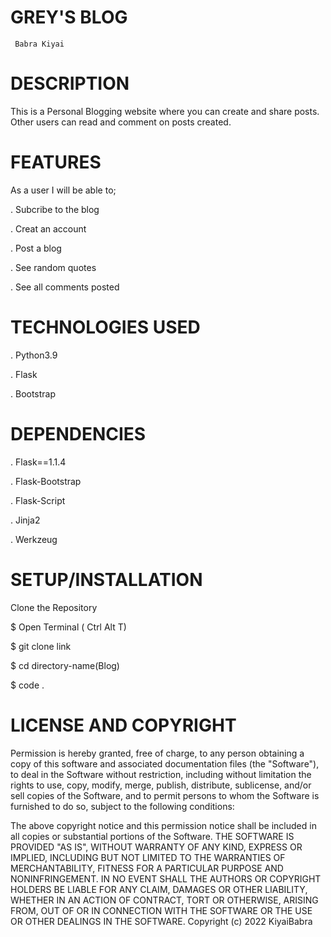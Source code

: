 # GREY'S BLOG
     
     Babra Kiyai

# DESCRIPTION

This is a Personal Blogging website where you can create and share posts. Other users can read and comment on posts created.

# FEATURES

As a user I will be able to;
   
   . Subcribe to the blog

   . Creat an account

   . Post a blog

   . See random quotes

   . See all comments posted

# TECHNOLOGIES USED

   . Python3.9

   . Flask

   . Bootstrap

# DEPENDENCIES

   . Flask==1.1.4

   . Flask-Bootstrap

   . Flask-Script

   . Jinja2

   . Werkzeug  

# SETUP/INSTALLATION

Clone the Repository

   $ Open Terminal ( Ctrl Alt T)

   $ git clone link

   $ cd directory-name(Blog)

   $ code .

# LICENSE AND COPYRIGHT
Permission is hereby granted, free of charge, to any person obtaining a copy of this software and associated documentation files (the "Software"), to deal in the Software without restriction, including without limitation the rights to use, copy, modify, merge, publish, distribute, sublicense, and/or sell copies of the Software, and to permit persons to whom the Software is furnished to do so, subject to the following conditions:

The above copyright notice and this permission notice shall be included in all copies or substantial portions of the Software. THE SOFTWARE IS PROVIDED "AS IS", WITHOUT WARRANTY OF ANY KIND, EXPRESS OR IMPLIED, INCLUDING BUT NOT LIMITED TO THE WARRANTIES OF MERCHANTABILITY, FITNESS FOR A PARTICULAR PURPOSE AND NONINFRINGEMENT. IN NO EVENT SHALL THE AUTHORS OR COPYRIGHT HOLDERS BE LIABLE FOR ANY CLAIM, DAMAGES OR OTHER LIABILITY, WHETHER IN AN ACTION OF CONTRACT, TORT OR OTHERWISE, ARISING FROM, OUT OF OR IN CONNECTION WITH THE SOFTWARE OR THE USE OR OTHER DEALINGS IN THE SOFTWARE.  Copyright (c) 2022 KiyaiBabra